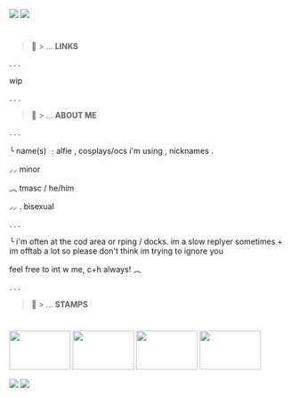 
<img src="https://pixelsafari.neocities.org/dividers/road.gif"/>
<img src="https://media.zenfs.com/en/comingsoon_net_477/53c10191beaa762cb3b0c27a91f36c24"/> 

#
> 🦇 > ... **LINKS**

. . .

wip

. . .

> 🦇 > ... **ABOUT ME**

. . .

╰ name(s) ﹕alfie , cosplays/ocs i'm using , nicknames .

 ⸝⸝ minor

︵ tmasc / he/him

 ⸝⸝ . bisexual 

. . .

╰ i'm often at the cod area or rping / docks. im a slow replyer sometimes + im offtab a lot so please don't think im trying to ignore you

feel free to int w me, c+h always! ︵ 

. . .

> 🦇 > ... **STAMPS**
#
<img src="https://i.pinimg.com/564x/cd/0a/7f/cd0a7fbf727278591707768947ad1276.jpg" width="110" height="70"/> <img src="https://64.media.tumblr.com/bab01605fb8b5ed2927e78f606c30433/d7d529b67f874c85-ad/s100x200/3cdab265b17c5bf7dfca29057180d8a1c83aed9c.pnj" 
width="110" height="70"/> <img src="https://64.media.tumblr.com/fa6aa8ab3dd4ae2501aa1b21007d8000/f8ff9fb834b84f95-18/s400x600/4800dd870cb598d8488e122a020667a1275176ff.pnj" width="110" height="70"/> <img src="https://images-wixmp-ed30a86b8c4ca887773594c2.wixmp.com/f/74037890-f83c-468f-83cf-33aa7bea7e7f/d47htzh-05694e0b-a1d9-49ce-bf71-ce1cc9c13366.gif?token=eyJ0eXAiOiJKV1QiLCJhbGciOiJIUzI1NiJ9.eyJzdWIiOiJ1cm46YXBwOjdlMGQxODg5ODIyNjQzNzNhNWYwZDQxNWVhMGQyNmUwIiwiaXNzIjoidXJuOmFwcDo3ZTBkMTg4OTgyMjY0MzczYTVmMGQ0MTVlYTBkMjZlMCIsIm9iaiI6W1t7InBhdGgiOiJcL2ZcLzc0MDM3ODkwLWY4M2MtNDY4Zi04M2NmLTMzYWE3YmVhN2U3ZlwvZDQ3aHR6aC0wNTY5NGUwYi1hMWQ5LTQ5Y2UtYmY3MS1jZTFjYzljMTMzNjYuZ2lmIn1dXSwiYXVkIjpbInVybjpzZXJ2aWNlOmZpbGUuZG93bmxvYWQiXX0.FdPXtWZb4q5h_5aD2HmMhKhXEsRydV1j7jTSmwcLcuw" width="110" height="70"/>  

<img src="https://i.pinimg.com/736x/10/a5/55/10a5557c1ce95c49e07eb39cd277b568.jpg"/>
<img src="https://pixelsafari.neocities.org/dividers/road.gif"/>

